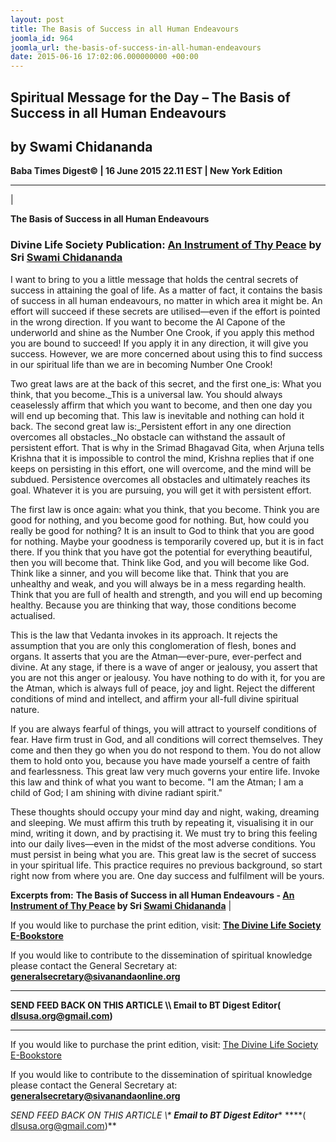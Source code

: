 ```yaml
---
layout: post
title: The Basis of Success in all Human Endeavours
joomla_id: 964
joomla_url: the-basis-of-success-in-all-human-endeavours
date: 2015-06-16 17:02:06.000000000 +00:00
---
```

  

















































## Spiritual Message for the Day – The Basis of Success in all Human Endeavours



## by Swami Chidananda



**Baba Times Digest© | 16 June 2015 22.11 EST | New York Edition**

* * *

| 

 **The Basis of Success in all Human Endeavours**

### Divine Life Society Publication: [An Instrument of Thy Peace](http://www.dlshq.org/books/ec1.htm) by Sri [Swami Chidananda](http://www.dlshq.org/saints/chida.htm)

I want to bring to you a little message that holds the central secrets of success in attaining the goal of life. As a matter of fact, it contains the basis of success in all human endeavours, no matter in which area it might be. An effort will succeed if these secrets are utilised—even if the effort is pointed in the wrong direction. If you want to become the Al Capone of the underworld and shine as the Number One Crook, if you apply this method you are bound to succeed! If you apply it in any direction, it will give you success. However, we are more concerned about using this to find success in our spiritual life than we are in becoming Number One Crook!

Two great laws are at the back of this secret, and the first one_is: What you think, that you become._This is a universal law. You should always ceaselessly affirm that which you want to become, and then one day you will end up becoming that. This law is inevitable and nothing can hold it back. The second great law is:_Persistent effort in any one direction overcomes all obstacles._No obstacle can withstand the assault of persistent effort. That is why in the Srimad Bhagavad Gita, when Arjuna tells Krishna that it is impossible to control the mind, Krishna replies that if one keeps on persisting in this effort, one will overcome, and the mind will be subdued. Persistence overcomes all obstacles and ultimately reaches its goal. Whatever it is you are pursuing, you will get it with persistent effort.



The first law is once again: what you think, that you become. Think you are good for nothing, and you become good for nothing. But, how could you really be good for nothing? It is an insult to God to think that you are good for nothing. Maybe your goodness is temporarily covered up, but it is in fact there. If you think that you have got the potential for everything beautiful, then you will become that. Think like God, and you will become like God. Think like a sinner, and you will become like that. Think that you are unhealthy and weak, and you will always be in a mess regarding health. Think that you are full of health and strength, and you will end up becoming healthy. Because you are thinking that way, those conditions become actualised.



This is the law that Vedanta invokes in its approach. It rejects the assumption that you are only this conglomeration of flesh, bones and organs. It asserts that you are the Atman—ever-pure, ever-perfect and divine. At any stage, if there is a wave of anger or jealousy, you assert that you are not this anger or jealousy. You have nothing to do with it, for you are the Atman, which is always full of peace, joy and light. Reject the different conditions of mind and intellect, and affirm your all-full divine spiritual nature.



If you are always fearful of things, you will attract to yourself conditions of fear. Have firm trust in God, and all conditions will correct themselves. They come and then they go when you do not respond to them. You do not allow them to hold onto you, because you have made yourself a centre of faith and fearlessness. This great law very much governs your entire life. Invoke this law and think of what you want to become. "I am the Atman; I am a child of God; I am shining with divine radiant spirit."



These thoughts should occupy your mind day and night, waking, dreaming and sleeping. We must affirm this truth by repeating it, visualising it in our mind, writing it down, and by practising it. We must try to bring this feeling into our daily lives—even in the midst of the most adverse conditions. You must persist in being what you are. This great law is the secret of success in your spiritual life. This practice requires no previous background, so start right now from where you are. One day success and fulfilment will be yours.



 **Excerpts from:** **The Basis of Success in all Human Endeavours - [An Instrument of Thy Peace](http://www.dlshq.org/books/ec1.htm) by Sri [Swami Chidananda](http://www.dlshq.org/saints/chida.htm)** |

If you would like to purchase the print edition, visit: **[The Divine Life Society E-Bookstore](http://www.dlshq.org/download/download.htm)**

If you would like to contribute to the dissemination of spiritual knowledge please contact the General Secretary at: [](mailto:%20%3Cscript%20type=%27text/javascript%27%3E%20%3C%21--%20var%20prefix%20=%20%27ma%27%20+%20%27il%27%20+%20%27to%27;%20var%20path%20=%20%27hr%27%20+%20%27ef%27%20+%20%27=%27;%20var%20addy57016%20=%20%27generalsecretary%27%20+%20%27@%27;%20addy57016%20=%20addy57016%20+%20%27sivanandaonline%27%20+%20%27.%27%20+%20%27org%27;%20document.write%28%27%3Ca%20%27%20+%20path%20+%20%27%5C%27%27%20+%20prefix%20+%20%27:%27%20+%20addy57016%20+%20%27%5C%27%3E%27%29;%20document.write%28addy57016%29;%20document.write%28%27%3C%5C/a%3E%27%29;%20//--%3E%5Cn%20%3C/script%3E%3Cscript%20type=%27text/javascript%27%3E%20%3C%21--%20document.write%28%27%3Cspan%20style=%5C%27display:%20none;%5C%27%3E%27%29;%20//--%3E%20%3C/script%3EThis%20email%20address%20is%20being%20protected%20from%20spambots.%20You%20need%20JavaScript%20enabled%20to%20view%20it.%20%3Cscript%20type=%27text/javascript%27%3E%20%3C%21--%20document.write%28%27%3C/%27%29;%20document.write%28%27span%3E%27%29;%20//--%3E%20%3C/script%3E?subject=Contribution%20to%20Dissemination%20of%20Spiritual%20Knowledge) **generalsecretary@sivanandaonline.org**

****

**SEND FEED BACK ON THIS ARTICLE \\\ Email to BT Digest Editor[](mailto:%20%3Cscript%20type=%27text/javascript%27%3E%20%3C%21--%20var%20prefix%20=%20%27ma%27%20+%20%27il%27%20+%20%27to%27;%20var%20path%20=%20%27hr%27%20+%20%27ef%27%20+%20%27=%27;%20var%20addy72654%20=%20%27dlsusa.org%27%20+%20%27@%27;%20addy72654%20=%20addy72654%20+%20%27gmail%27%20+%20%27.%27%20+%20%27com%27;%20document.write%28%27%3Ca%20%27%20+%20path%20+%20%27%5C%27%27%20+%20prefix%20+%20%27:%27%20+%20addy72654%20+%20%27%5C%27%3E%27%29;%20document.write%28addy72654%29;%20document.write%28%27%3C%5C/a%3E%27%29;%20//--%3E%5Cn%20%3C/script%3E%3Cscript%20type=%27text/javascript%27%3E%20%3C%21--%20document.write%28%27%3Cspan%20style=%5C%27display:%20none;%5C%27%3E%27%29;%20//--%3E%20%3C/script%3EThis%20email%20address%20is%20being%20protected%20from%20spambots.%20You%20need%20JavaScript%20enabled%20to%20view%20it.%20%3Cscript%20type=%27text/javascript%27%3E%20%3C%21--%20document.write%28%27%3C/%27%29;%20document.write%28%27span%3E%27%29;%20//--%3E%20%3C/script%3E?subject=DLS%20Posts)( [dlsusa.org@gmail.com](mailto:dlsusa.org@gmail.com))**



* * *



  

If you would like to purchase the print edition, visit: [The Divine Life Society E-Bookstore](http://www.dlshq.org/download/download.htm)

If you would like to contribute to the dissemination of spiritual knowledge please contact the General Secretary at: **[generalsecretary@sivanandaonline.org](mailto:generalsecretary@sivanandaonline.org)**

**SEND FEED BACK ON THIS ARTICLE \\\**  **Email to BT Digest Editor**** [](mailto:%20%3Cscript%20type=%27text/javascript%27%3E%20%3C%21--%20var%20prefix%20=%20%27ma%27%20+%20%27il%27%20+%20%27to%27;%20var%20path%20=%20%27hr%27%20+%20%27ef%27%20+%20%27=%27;%20var%20addy72654%20=%20%27dlsusa.org%27%20+%20%27@%27;%20addy72654%20=%20addy72654%20+%20%27gmail%27%20+%20%27.%27%20+%20%27com%27;%20document.write%28%27%3Ca%20%27%20+%20path%20+%20%27%5C%27%27%20+%20prefix%20+%20%27:%27%20+%20addy72654%20+%20%27%5C%27%3E%27%29;%20document.write%28addy72654%29;%20document.write%28%27%3C%5C/a%3E%27%29;%20//--%3E%5Cn%20%3C/script%3E%3Cscript%20type=%27text/javascript%27%3E%20%3C%21--%20document.write%28%27%3Cspan%20style=%5C%27display:%20none;%5C%27%3E%27%29;%20//--%3E%20%3C/script%3EThis%20email%20address%20is%20being%20protected%20from%20spambots.%20You%20need%20JavaScript%20enabled%20to%20view%20it.%20%3Cscript%20type=%27text/javascript%27%3E%20%3C%21--%20document.write%28%27%3C/%27%29;%20document.write%28%27span%3E%27%29;%20//--%3E%20%3C/script%3E?subject=DLS%20Posts)****( [dlsusa.org@gmail.com](mailto:dlsusa.org@gmail.com))**  
